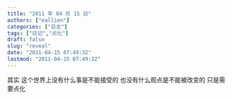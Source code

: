 ```yaml
---
title: "2011 年 04 月 15 日"
authors: ["eallion"]
categories: ["日志"]
tags: ["日记","点化"]
draft: false
slug: "reveal"
date: "2011-04-15 07:49:32"
lastmod: "2011-04-15 07:49:32"
---
```


其实
这个世界上没有什么事是不能接受的
也没有什么观点是不能被改变的
只是需要点化
